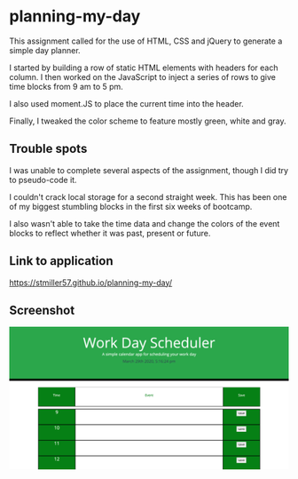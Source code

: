 # planning-my-day

This assignment called for the use of HTML, CSS and jQuery to generate a simple day planner. 

I started by building a row of static HTML elements with headers for each column. I then worked on the JavaScript to inject a series of rows to give time blocks from 9 am to 5 pm. 

I also used moment.JS to place the current time into the header. 

Finally, I tweaked the color scheme to feature mostly green, white and gray. 

## Trouble spots
I was unable to complete several aspects of the assignment, though I did try to pseudo-code it. 

I couldn't crack local storage for a second straight week. This has been one of my biggest stumbling blocks in the first six weeks of bootcamp. 

I also wasn't able to take the time data and change the colors of the event blocks to reflect whether it was past, present or future. 

## Link to application
https://stmiller57.github.io/planning-my-day/

## Screenshot
![ScreenShot](https://raw.githubusercontent.com/stmiller57/planning-my-day/master/Assets/Screen%20Shot%202020-03-29%20at%205.16.25%20PM.png)
